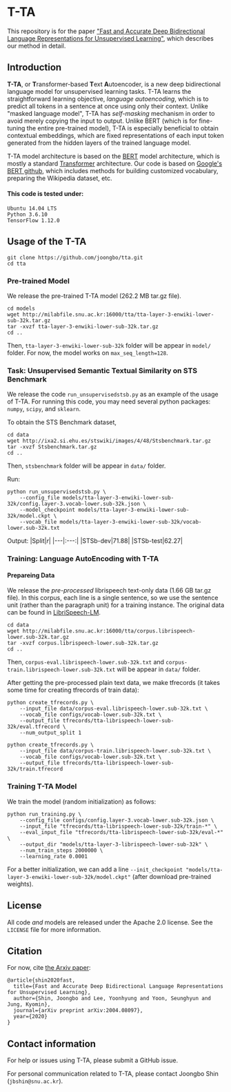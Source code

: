 # T-TA

This repository is for the paper ["Fast and Accurate Deep Bidirectional 
Language Representations for Unsupervised Learning"](https://arxiv.org/abs/2004.08097), 
which describes our method in detail.

## Introduction

**T-TA**, or **T**ransformer-based **T**ext **A**utoencoder, 
is a new deep bidirectional language model for unsupervised learning tasks.
T-TA learns the straightforward learning objective, *language autoencoding*,
which is to predict all tokens in a sentence at once using only their context.
Unlike "masked language model", T-TA has *self-masking* mechanism
in order to avoid merely copying the input to output.
Unlike BERT (which is for fine-tuning the entire pre-trained model),
T-TA is especially beneficial to obtain contextual embeddings, 
which are fixed representations of each input token
generated from the hidden layers of the trained language model.

T-TA model architecture is based on the [BERT](https://arxiv.org/abs/1810.04805) model architecture,
which is mostly a standard [Transformer](https://arxiv.org/abs/1706.03762) architecture.
Our code is based on [Google's BERT github](https://github.com/google-research/bert),
which includes methods for building customized vocabulary, preparing the Wikipedia dataset, etc.


#### This code is tested under:

```
Ubuntu 14.04 LTS
Python 3.6.10
TensorFlow 1.12.0
```


## Usage of the T-TA

```shell
git clone https://github.com/joongbo/tta.git
cd tta
```


### Pre-trained Model

We release the pre-trained T-TA model (262.2 MB tar.gz file).
```shell
cd models
wget http://milabfile.snu.ac.kr:16000/tta/tta-layer-3-enwiki-lower-sub-32k.tar.gz
tar -xvzf tta-layer-3-enwiki-lower-sub-32k.tar.gz
cd ..
```
Then, `tta-layer-3-enwiki-lower-sub-32k` folder will be appear in `model/` folder. 
For now, the model works on `max_seq_length=128`.


### Task: Unsupervised Semantic Textual Similarity on STS Benchmark

We release the code `run_unsupervisedstsb.py` as an example of the usage of T-TA.
For running this code, you may need several python packages: `numpy`, `scipy`, and `sklearn`.

To obtain the STS Benchmark dataset,
```shell
cd data
wget http://ixa2.si.ehu.es/stswiki/images/4/48/Stsbenchmark.tar.gz
tar -xvzf Stsbenchmark.tar.gz
cd ..
```
Then, `stsbenchmark` folder will be appear in `data/` folder. 

Run:
```shell
python run_unsupervisedstsb.py \
    --config_file models/tta-layer-3-enwiki-lower-sub-32k/config.layer-3.vocab-lower.sub-32k.json \
    --model_checkpoint models/tta-layer-3-enwiki-lower-sub-32k/model.ckpt \
    --vocab_file models/tta-layer-3-enwiki-lower-sub-32k/vocab-lower.sub-32k.txt
```

Output:
|Split|*r*|
|---|:---:|
|STSb-dev|71.88|
|STSb-test|62.27|


### Training: Language AutoEncoding with T-TA

#### Prepareing Data

We release the *pre-processed* librispeech text-only data (1.66 GB tar.gz file).
In this corpus, each line is a single sentence, 
so we use the sentence unit (rather than the paragraph unit) for a training instance.
The original data can be found in [LibriSpeech-LM](http://www.openslr.org/11/).

```shell
cd data
wget http://milabfile.snu.ac.kr:16000/tta/corpus.librispeech-lower.sub-32k.tar.gz
tar -xvzf corpus.librispeech-lower.sub-32k.tar.gz
cd ..
```
Then, `corpus-eval.librispeech-lower.sub-32k.txt` and 
`corpus-train.librispeech-lower.sub-32k.txt` will be appear in `data/` folder. 

After getting the pre-processed plain text data, we make tfrecords
(it takes some time for creating tfrecords of train data):

```shell
python create_tfrecords.py \
    --input_file data/corpus-eval.librispeech-lower.sub-32k.txt \
    --vocab_file configs/vocab-lower.sub-32k.txt \
    --output_file tfrecords/tta-librispeech-lower-sub-32k/eval.tfrecord \
    --num_output_split 1

python create_tfrecords.py \
    --input_file data/corpus-train.librispeech-lower.sub-32k.txt \
    --vocab_file configs/vocab-lower.sub-32k.txt \
    --output_file tfrecords/tta-librispeech-lower-sub-32k/train.tfrecord
```


### Training T-TA Model

We train the model (random initialization) as follows:
```shell
python run_training.py \
    --config_file configs/config.layer-3.vocab-lower.sub-32k.json \
    --input_file "tfrecords/tta-librispeech-lower-sub-32k/train-*" \
    --eval_input_file "tfrecords/tta-librispeech-lower-sub-32k/eval-*" \
    --output_dir "models/tta-layer-3-librispeech-lower-sub-32k" \
    --num_train_steps 2000000 \
    --learning_rate 0.0001
```

For a better initialization, we can add a line
`--init_checkpoint "models/tta-layer-3-enwiki-lower-sub-32k/model.ckpt"`
(after download pre-trained weights).

## License

All code *and* models are released under the Apache 2.0 license. See the
`LICENSE` file for more information.

## Citation

For now, cite [the Arxiv paper](https://arxiv.org/abs/2004.08097):

```
@article{shin2020fast,
  title={Fast and Accurate Deep Bidirectional Language Representations for Unsupervised Learning},
  author={Shin, Joongbo and Lee, Yoonhyung and Yoon, Seunghyun and Jung, Kyomin},
  journal={arXiv preprint arXiv:2004.08097},
  year={2020}
}
```

## Contact information

For help or issues using T-TA, please submit a GitHub issue.

For personal communication related to T-TA, please contact Joongbo Shin 
(`jbshin@snu.ac.kr`).
